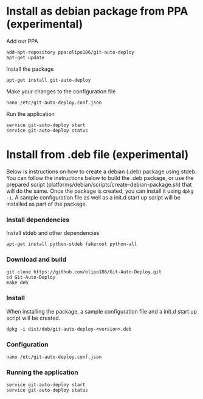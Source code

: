 # Install as debian package from PPA (experimental)

Add our PPA

    add-apt-repository ppa:olipo186/git-auto-deploy
    apt-get update

Install the package

    apt-get install git-auto-deploy

Make your changes to the configuration file

    nano /etc/git-auto-deploy.conf.json

Run the application

    service git-auto-deploy start
    service git-auto-deploy status
    
# Install from .deb file (experimental)

Below is instructions on how to create a debian (.deb) package using stdeb. You can follow the instructions below to build the .deb package, or use the prepared script (platforms/debian/scripts/create-debian-package.sh) that will do the same. Once the package is created, you can install it using ```dpkg -i```. A sample configuration file as well as a init.d start up script will be installed as part of the package.

### Install dependencies

Install stdeb and other dependencies

    apt-get install python-stdeb fakeroot python-all

### Download and build

    git clone https://github.com/olipo186/Git-Auto-Deploy.git
    cd Git-Auto-Deploy
    make deb

### Install

When installing the package, a sample configuration file and a init.d start up script will be created.

    dpkg -i dist/deb/git-auto-deploy-<version>.deb

### Configuration

    nano /etc/git-auto-deploy.conf.json

### Running the application

    service git-auto-deploy start
    service git-auto-deploy status
    
